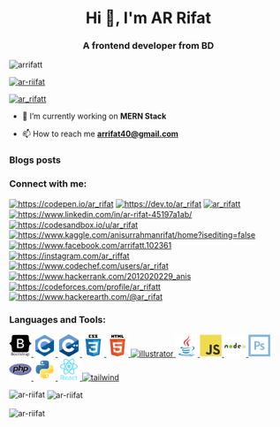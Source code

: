 <h1 align="center">Hi 👋, I'm AR Rifat</h1>
<h3 align="center">A frontend developer from BD</h3>

<p align="left"> <img src="https://komarev.com/ghpvc/?username=arrifatt&label=Profile%20views&color=0e75b6&style=flat" alt="arrifatt" /> </p>

<p align="left"> <a href="https://github.com/ryo-ma/github-profile-trophy"><img src="https://github-profile-trophy.vercel.app/?username=ar-riifat" alt="ar-riifat" /></a> </p>

<p align="left"> <a href="https://twitter.com/ar_rifatt" target="blank"><img src="https://img.shields.io/twitter/follow/ar_rifatt?logo=twitter&style=for-the-badge" alt="ar_rifatt" /></a> </p>

- 🔭 I’m currently working on **MERN Stack**

- 📫 How to reach me **arrifat40@gmail.com**

### Blogs posts
<!-- BLOG-POST-LIST:START -->
<!-- BLOG-POST-LIST:END -->

<h3 align="left">Connect with me:</h3>
<p align="left">
<a href="https://codepen.io/https://codepen.io/ar_rifat" target="blank"><img align="center" src="https://raw.githubusercontent.com/rahuldkjain/github-profile-readme-generator/master/src/images/icons/Social/codepen.svg" alt="https://codepen.io/ar_rifat" height="30" width="40" /></a>
<a href="https://dev.to/https://dev.to/ar_rifat" target="blank"><img align="center" src="https://cdn.jsdelivr.net/npm/simple-icons@3.0.1/icons/dev-dot-to.svg" alt="https://dev.to/ar_rifat" height="30" width="40" /></a>
<a href="https://twitter.com/ar_rifatt" target="blank"><img align="center" src="https://raw.githubusercontent.com/rahuldkjain/github-profile-readme-generator/master/src/images/icons/Social/twitter.svg" alt="ar_rifatt" height="30" width="40" /></a>
<a href="https://linkedin.com/in/https://www.linkedin.com/in/ar-rifat-45197a1ab/" target="blank"><img align="center" src="https://raw.githubusercontent.com/rahuldkjain/github-profile-readme-generator/master/src/images/icons/Social/linked-in-alt.svg" alt="https://www.linkedin.com/in/ar-rifat-45197a1ab/" height="30" width="40" /></a>
<a href="https://codesandbox.com/https://codesandbox.io/u/ar_rifat" target="blank"><img align="center" src="https://cdn.jsdelivr.net/npm/simple-icons@3.0.1/icons/codesandbox.svg" alt="https://codesandbox.io/u/ar_rifat" height="30" width="40" /></a>
<a href="https://kaggle.com/https://www.kaggle.com/anisurrahmanrifat/home?isediting=false" target="blank"><img align="center" src="https://raw.githubusercontent.com/rahuldkjain/github-profile-readme-generator/master/src/images/icons/Social/kaggle.svg" alt="https://www.kaggle.com/anisurrahmanrifat/home?isediting=false" height="30" width="40" /></a>
<a href="https://fb.com/https://www.facebook.com/arrifatt.102361" target="blank"><img align="center" src="https://raw.githubusercontent.com/rahuldkjain/github-profile-readme-generator/master/src/images/icons/Social/facebook.svg" alt="https://www.facebook.com/arrifatt.102361" height="30" width="40" /></a>
<a href="https://instagram.com/https://instagram.com/ar_riffat" target="blank"><img align="center" src="https://raw.githubusercontent.com/rahuldkjain/github-profile-readme-generator/master/src/images/icons/Social/instagram.svg" alt="https://instagram.com/ar_riffat" height="30" width="40" /></a>
<a href="https://www.codechef.com/users/https://www.codechef.com/users/ar_rifat" target="blank"><img align="center" src="https://cdn.jsdelivr.net/npm/simple-icons@3.1.0/icons/codechef.svg" alt="https://www.codechef.com/users/ar_rifat" height="30" width="40" /></a>
<a href="https://www.hackerrank.com/https://www.hackerrank.com/2012020229_anis" target="blank"><img align="center" src="https://raw.githubusercontent.com/rahuldkjain/github-profile-readme-generator/master/src/images/icons/Social/hackerrank.svg" alt="https://www.hackerrank.com/2012020229_anis" height="30" width="40" /></a>
<a href="https://codeforces.com/profile/https://codeforces.com/profile/ar_rifatt" target="blank"><img align="center" src="https://cdn.jsdelivr.net/npm/simple-icons@3.0.1/icons/codeforces.svg" alt="https://codeforces.com/profile/ar_rifatt" height="30" width="40" /></a>
<a href="https://www.hackerearth.com/https://www.hackerearth.com/@ar_rifat" target="blank"><img align="center" src="https://raw.githubusercontent.com/rahuldkjain/github-profile-readme-generator/master/src/images/icons/Social/hackerearth.svg" alt="https://www.hackerearth.com/@ar_rifat" height="30" width="40" /></a>
</p>

<h3 align="left">Languages and Tools:</h3>
<p align="left">  <a href="https://getbootstrap.com" target="_blank"> <img src="https://raw.githubusercontent.com/devicons/devicon/master/icons/bootstrap/bootstrap-plain-wordmark.svg" alt="bootstrap" width="40" height="40"/> </a> <a href="https://www.cprogramming.com/" target="_blank"> <img src="https://raw.githubusercontent.com/devicons/devicon/master/icons/c/c-original.svg" alt="c" width="40" height="40"/> </a> <a href="https://www.w3schools.com/cpp/" target="_blank"> <img src="https://raw.githubusercontent.com/devicons/devicon/master/icons/cplusplus/cplusplus-original.svg" alt="cplusplus" width="40" height="40"/> </a> <a href="https://www.w3schools.com/css/" target="_blank"> <img src="https://raw.githubusercontent.com/devicons/devicon/master/icons/css3/css3-original-wordmark.svg" alt="css3" width="40" height="40"/> </a> <a href="https://www.w3.org/html/" target="_blank"> <img src="https://raw.githubusercontent.com/devicons/devicon/master/icons/html5/html5-original-wordmark.svg" alt="html5" width="40" height="40"/> </a> <a href="https://www.adobe.com/in/products/illustrator.html" target="_blank"> <img src="https://www.vectorlogo.zone/logos/adobe_illustrator/adobe_illustrator-icon.svg" alt="illustrator" width="40" height="40"/> </a> <a href="https://www.java.com" target="_blank"> <img src="https://raw.githubusercontent.com/devicons/devicon/master/icons/java/java-original.svg" alt="java" width="40" height="40"/> </a> <a href="https://developer.mozilla.org/en-US/docs/Web/JavaScript" target="_blank"> <img src="https://raw.githubusercontent.com/devicons/devicon/master/icons/javascript/javascript-original.svg" alt="javascript" width="40" height="40"/> </a>  <a href="https://nodejs.org" target="_blank"> <img src="https://raw.githubusercontent.com/devicons/devicon/master/icons/nodejs/nodejs-original-wordmark.svg" alt="nodejs" width="40" height="40"/> </a> <a href="https://www.photoshop.com/en" target="_blank"> <img src="https://raw.githubusercontent.com/devicons/devicon/master/icons/photoshop/photoshop-line.svg" alt="photoshop" width="40" height="40"/> </a> <a href="https://www.php.net" target="_blank"> <img src="https://raw.githubusercontent.com/devicons/devicon/master/icons/php/php-original.svg" alt="php" width="40" height="40"/> </a> <a href="https://www.python.org" target="_blank"> <img src="https://raw.githubusercontent.com/devicons/devicon/master/icons/python/python-original.svg" alt="python" width="40" height="40"/> </a> <a href="https://reactjs.org/" target="_blank"> <img src="https://raw.githubusercontent.com/devicons/devicon/master/icons/react/react-original-wordmark.svg" alt="react" width="40" height="40"/> </a> <a href="https://www.ruby-lang.org/en/" target="_blank"> <a href="https://tailwindcss.com/" target="_blank"> <img src="https://www.vectorlogo.zone/logos/tailwindcss/tailwindcss-icon.svg" alt="tailwind" width="40" height="40"/> </a> </p>

<p><img align="left" src="https://github-readme-stats.vercel.app/api/top-langs?username=ar-riifat&show_icons=true&locale=en&layout=compact" alt="ar-riifat" /></p>

<p>&nbsp;<img align="center" src="https://github-readme-stats.vercel.app/api?username=ar-riifat&show_icons=true&locale=en" alt="ar-riifat" /></p>

<p><img align="center" src="https://github-readme-streak-stats.herokuapp.com/?user=ar-riifat&" alt="ar-riifat" /></p>

